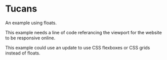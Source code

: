 # Tucans
An example using floats.

This example needs a line of code referancing the viewport for the website to be responsive online.

This example could use an update to use CSS flexboxes or CSS grids instead of floats.
